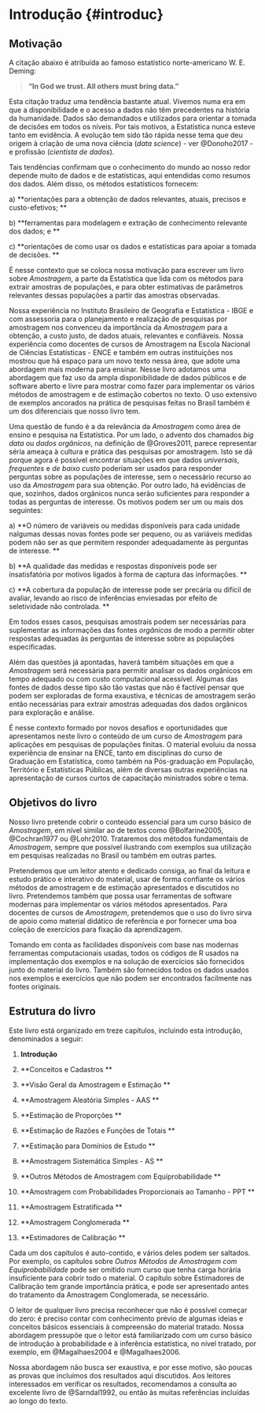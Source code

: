 # Introdução {#introduc}

## Motivação

A citação abaixo é atribuída ao famoso estatístico norte-americano W. E. Deming:

>**“In God we trust. All others must bring data.”**

Esta citação traduz uma tendência bastante atual. Vivemos numa era em que a disponibilidade e o acesso a dados não têm precedentes na história da humanidade. Dados são demandados e utilizados para orientar a tomada de decisões em todos os níveis. Por tais motivos, a Estatística nunca esteve tanto em evidência. A evolução tem sido tão rápida nesse tema que deu origem à criação de uma nova ciência (*data science*) - ver @Donoho2017 - e profissão (*cientista de dados*). 

Tais tendências confirmam que o conhecimento do mundo ao nosso redor depende muito de dados e de estatísticas, aqui entendidas como resumos dos dados. Além disso, os métodos estatísticos fornecem:

a) **orientações para a obtenção de dados relevantes, atuais, precisos e custo-efetivos; **

b) **ferramentas para modelagem e extração de conhecimento relevante dos dados; e **

c) **orientações de como usar os dados e estatísticas para apoiar a tomada de decisões. **

É nesse contexto que se coloca nossa motivação para escrever um livro sobre *Amostragem*, a parte da Estatística que lida com os métodos para extrair amostras de populações, e para obter estimativas de parâmetros relevantes dessas populações a partir das amostras observadas.

Nossa experiência no Instituto Brasileiro de Geografia e Estatística - IBGE e com assessoria para o planejamento e realização de pesquisas por amostragem nos convenceu da importância da *Amostragem* para a obtenção, a custo justo, de dados atuais, relevantes e confiáveis. Nossa experiência como docentes de cursos de Amostragem na Escola Nacional de Ciências Estatísticas - ENCE e também em outras instituições nos mostrou que há espaço para um novo texto nessa área, que adote uma abordagem mais moderna para ensinar. Nesse livro adotamos uma abordagem que faz uso da ampla disponibilidade de dados públicos e de software aberto e livre para mostrar como fazer para implementar os vários métodos de amostragem e de estimação cobertos no texto. O uso extensivo de exemplos ancorados na prática de pesquisas feitas no Brasil também é um dos diferenciais que nosso livro tem.

Uma questão de fundo é a da relevância da *Amostragem* como área de ensino e pesquisa na Estatística. Por um lado, o advento dos chamados *big data* ou *dados orgânicos*, na definição de @Groves2011, parece representar séria ameaça à cultura e prática das pesquisas por amostragem. Isto se dá porque agora é possível encontrar situações em que dados *universais*, *frequentes* e *de baixo custo* poderiam ser usados para responder perguntas sobre as populações de interesse, sem o necessário recurso ao uso da *Amostragem* para sua obtenção. Por outro lado, há evidências de que, sozinhos, dados orgânicos nunca serão suficientes para responder a todas as perguntas de interesse. Os motivos podem ser um ou mais dos seguintes:

a) **O número de variáveis ou medidas disponíveis para cada unidade nalgumas dessas novas fontes pode ser pequeno, ou as variáveis medidas podem não ser as que permitem responder adequadamente às perguntas de interesse. **

b) **A qualidade das medidas e respostas disponíveis pode ser insatisfatória por motivos ligados à forma de captura das informações.  **

c) **A cobertura da população de interesse pode ser precária ou difícil de avaliar, levando ao risco de inferências enviesadas por efeito de seletividade não controlada. **

Em todos esses casos, pesquisas amostrais podem ser necessárias para suplementar as informações das fontes *orgânicas* de modo a permitir obter respostas adequadas às perguntas de interesse sobre as populações especificadas. 

Além das questões já apontadas, haverá também situações em que a *Amostragem* será necessária para permitir analisar os dados orgânicos em tempo adequado ou com custo computacional acessível. Algumas das fontes de dados desse tipo são tão vastas que não é factível pensar que podem ser exploradas de forma exaustiva, e técnicas de amostragem serão então necessárias para extrair amostras adequadas dos dados orgânicos para exploração e análise.

É nesse contexto formado por novos desafios e oportunidades que apresentamos neste livro o conteúdo de um curso de *Amostragem* para aplicações em pesquisas de populações finitas. O material evoluiu da nossa experiência de ensinar na ENCE, tanto em disciplinas do curso de Graduação em Estatística, como também na Pós-graduação em População, Território e Estatísticas Públicas, além de diversas outras experiências na apresentação de cursos curtos de capacitação ministrados sobre o tema.

## Objetivos do livro

Nosso livro pretende cobrir o conteúdo essencial para um curso básico de *Amostragem*, em nível similar ao de textos como @Bolfarine2005, @Cochran1977 ou @Lohr2010. Trataremos dos métodos fundamentais de *Amostragem*, sempre que possível ilustrando com exemplos sua utilização em pesquisas realizadas no Brasil ou também em outras partes.

Pretendemos que um leitor atento e dedicado consiga, ao final da leitura e estudo prático e interativo do material, usar de forma confiante os vários métodos de amostragem e de estimação apresentados e discutidos no livro. Pretendemos também que possa usar ferramentas de software modernas para implementar os vários métodos apresentados. Para docentes de cursos de *Amostragem*, pretendemos que o uso do livro sirva de apoio como material didático de referência e por fornecer uma boa coleção de exercícios para fixação da aprendizagem. 

Tomando em conta as facilidades disponíveis com base nas modernas ferramentas computacionais usadas, todos os códigos de R usados na implementação dos exemplos e na solução de exercícios são fornecidos junto do material do livro. Também são fornecidos todos os dados usados nos exemplos e exercícios que não podem ser encontrados facilmente nas fontes originais.

## Estrutura do livro

Este livro está organizado em treze capítulos, incluindo esta introdução, denominados a seguir:

1) **Introdução**

2) **Conceitos e Cadastros **

3) **Visão Geral da Amostragem e Estimação **

4) **Amostragem Aleatória Simples - AAS ** 

5) **Estimação de Proporções ** 

6) **Estimação de Razões e Funções de Totais **

7) **Estimação para Domínios de Estudo **

8) **Amostragem Sistemática Simples - AS **

9) **Outros Métodos de Amostragem com Equiprobabilidade **

10) **Amostragem com Probabilidades Proporcionais ao Tamanho - PPT **

11) **Amostragem Estratificada **

12) **Amostragem Conglomerada **

13) **Estimadores de Calibração **

Cada um dos capítulos é auto-contido, e vários deles podem ser saltados. Por exemplo, os capítulos sobre *Outros Métodos de Amostragem com Equiprobabilidade* pode ser omitido num curso que tenha carga horária insuficiente para cobrir todo o material. O capítulo sobre Estimadores de Calibração tem grande importância prática, e pode ser apresentado antes do tratamento da Amostragem Conglomerada, se necessário.

O leitor de qualquer livro precisa reconhecer que não é possível começar do zero: é preciso contar com conhecimento prévio de algumas ideias e conceitos básicos essenciais à compreensão do material tratado. Nossa abordagem pressupõe que o leitor está familiarizado com um curso básico de introdução à probabilidade e à inferência estatística, no nível tratado, por exemplo, em @Magalhaes2004 e @Magalhaes2006.

Nossa abordagem não busca ser exaustiva, e por esse motivo, são poucas as provas que incluímos dos resultados aqui discutidos. Aos leitores interessados em verificar os resultados, recomendamos a consulta ao excelente livro de @Sarndal1992, ou então às muitas referências incluídas ao longo do texto.
